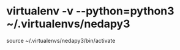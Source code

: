 # virtualenv -v --python=python3 ~/.virtualenvs/nedapy3

source ~/.virtualenvs/nedapy3/bin/activate
